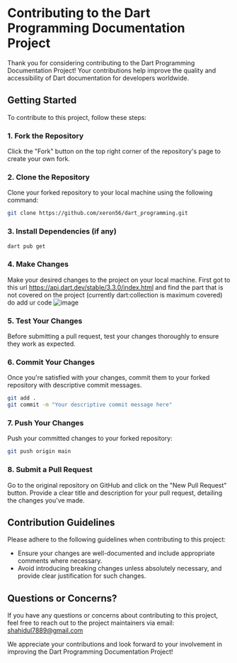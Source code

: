 

# Contributing to the Dart Programming Documentation Project

Thank you for considering contributing to the Dart Programming Documentation Project! Your contributions help improve the quality and accessibility of Dart documentation for developers worldwide.

## Getting Started

To contribute to this project, follow these steps:

### 1. Fork the Repository

Click the "Fork" button on the top right corner of the repository's page to create your own fork.

### 2. Clone the Repository

Clone your forked repository to your local machine using the following command:

```bash
git clone https://github.com/xeron56/dart_programming.git
```

### 3. Install Dependencies (if any)

```bash
dart pub get
```

### 4. Make Changes

Make your desired changes to the project on your local machine.
First got to this url https://api.dart.dev/stable/3.3.0/index.html 
and find the part that is not covered on the project (currently dart:collection is maximum covered) do add ur code 
![image](https://github.com/xeron56/dart_programming/assets/11449967/d2022e98-daeb-4142-9fc9-2387d742cc77)


### 5. Test Your Changes

Before submitting a pull request, test your changes thoroughly to ensure they work as expected.

### 6. Commit Your Changes

Once you're satisfied with your changes, commit them to your forked repository with descriptive commit messages.

```bash
git add .
git commit -m "Your descriptive commit message here"
```

### 7. Push Your Changes

Push your committed changes to your forked repository:

```bash
git push origin main
```

### 8. Submit a Pull Request

Go to the original repository on GitHub and click on the "New Pull Request" button. Provide a clear title and description for your pull request, detailing the changes you've made.

## Contribution Guidelines

Please adhere to the following guidelines when contributing to this project:


- Ensure your changes are well-documented and include appropriate comments where necessary.
- Avoid introducing breaking changes unless absolutely necessary, and provide clear justification for such changes.



## Questions or Concerns?

If you have any questions or concerns about contributing to this project, feel free to reach out to the project maintainers via email: shahidul7889@gmail.com 

We appreciate your contributions and look forward to your involvement in improving the Dart Programming Documentation Project!
